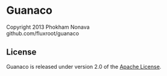 Guanaco
=======

Copyright 2013 Phokham Nonava  
github.com/fluxroot/guanaco


License
-------
Guanaco is released under version 2.0 of the [Apache License].


[Apache License]: http://www.apache.org/licenses/LICENSE-2.0
